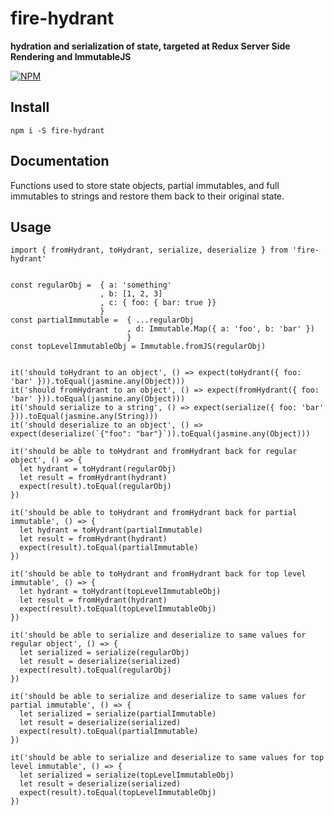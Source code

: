 # fire-hydrant

**hydration and serialization of state, targeted at Redux Server Side Rendering and ImmutableJS**

[![NPM](https://nodei.co/npm/fire-hydrant.png?stars=true&downloads=true)](https://nodei.co/npm/fire-hydrant/)


## Install

`npm i -S fire-hydrant`


## Documentation

Functions used to store state objects, partial immutables, and full immutables to strings and restore them back to their original state.


## Usage


```
import { fromHydrant, toHydrant, serialize, deserialize } from 'fire-hydrant'


const regularObj =  { a: 'something'
                    , b: [1, 2, 3]
                    , c: { foo: { bar: true }}
                    }
const partialImmutable =  { ...regularObj
                          , d: Immutable.Map({ a: 'foo', b: 'bar' })
                          }
const topLevelImmutableObj = Immutable.fromJS(regularObj)


it('should toHydrant to an object', () => expect(toHydrant({ foo: 'bar' })).toEqual(jasmine.any(Object)))
it('should fromHydrant to an object', () => expect(fromHydrant({ foo: 'bar' })).toEqual(jasmine.any(Object)))
it('should serialize to a string', () => expect(serialize({ foo: 'bar' })).toEqual(jasmine.any(String)))
it('should deserialize to an object', () => expect(deserialize(`{"foo": "bar"}`)).toEqual(jasmine.any(Object)))

it('should be able to toHydrant and fromHydrant back for regular object', () => {
  let hydrant = toHydrant(regularObj)
  let result = fromHydrant(hydrant)
  expect(result).toEqual(regularObj)
})

it('should be able to toHydrant and fromHydrant back for partial immutable', () => {
  let hydrant = toHydrant(partialImmutable)
  let result = fromHydrant(hydrant)
  expect(result).toEqual(partialImmutable)
})

it('should be able to toHydrant and fromHydrant back for top level immutable', () => {
  let hydrant = toHydrant(topLevelImmutableObj)
  let result = fromHydrant(hydrant)
  expect(result).toEqual(topLevelImmutableObj)
})

it('should be able to serialize and deserialize to same values for regular object', () => {
  let serialized = serialize(regularObj)
  let result = deserialize(serialized)
  expect(result).toEqual(regularObj)
})

it('should be able to serialize and deserialize to same values for partial immutable', () => {
  let serialized = serialize(partialImmutable)
  let result = deserialize(serialized)
  expect(result).toEqual(partialImmutable)
})

it('should be able to serialize and deserialize to same values for top level immutable', () => {
  let serialized = serialize(topLevelImmutableObj)
  let result = deserialize(serialized)
  expect(result).toEqual(topLevelImmutableObj)
})

```
